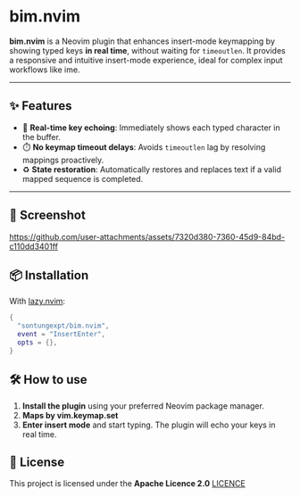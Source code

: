 # bim.nvim

**bim.nvim** is a Neovim plugin that enhances insert-mode keymapping by showing typed keys **in real time**, without waiting for `timeoutlen`. It provides a responsive and intuitive insert-mode experience, ideal for complex input workflows like ime.

---

## ✨ Features

- 🔁 **Real-time key echoing**: Immediately shows each typed character in the buffer.
- ⏱️ **No keymap timeout delays**: Avoids `timeoutlen` lag by resolving mappings proactively.
- ♻️ **State restoration**: Automatically restores and replaces text if a valid mapped sequence is completed.

---

## 📸 Screenshot

https://github.com/user-attachments/assets/7320d380-7360-45d9-84bd-c110dd3401ff


## 📦 Installation

With [lazy.nvim](https://github.com/folke/lazy.nvim):

```lua
{
  "sontungexpt/bim.nvim",
  event = "InsertEnter",
  opts = {},
}
```

## 🛠️ How to use

1. **Install the plugin** using your preferred Neovim package manager.
2. **Maps by vim.keymap.set**
3. **Enter insert mode** and start typing. The plugin will echo your keys in real time.

## 📜 License

This project is licensed under the **Apache Licence 2.0** [LICENCE](./LICENSE)

```

```
